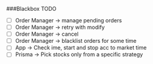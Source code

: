 
###Blackbox TODO

- [ ] Order Manager -> manage pending orders
 - [ ] Order Manager -> retry with modify
 - [ ] Order Manager -> cancel
- [ ] Order Manager -> blacklist orders for some time
- [ ] App -> Check ime, start and stop acc to market time
- [ ] Prisma -> Pick stocks only from a specific strategy

